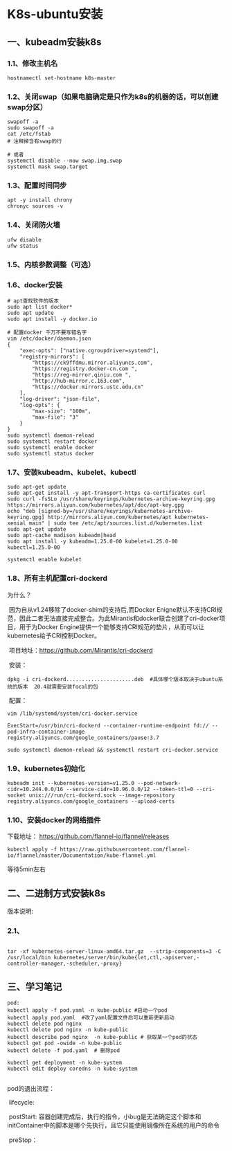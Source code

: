 # K8s-ubuntu安装

## 一、kubeadm安装k8s

### 1.1、修改主机名

```shell
hostnamectl set-hostname k8s-master
```



### 1.2、关闭swap（如果电脑确定是只作为k8s的机器的话，可以创建swap分区）

```shell
swapoff -a
sudo swapoff -a
cat /etc/fstab
# 注释掉含有swap的行

# 或者
systemctl disable --now swap.img.swap
systemctl mask swap.target
```



### 1.3、配置时间同步

```shell
apt -y install chrony
chronyc sources -v
```



### 1.4、关闭防火墙

```
ufw disable
ufw status
```



### 1.5、内核参数调整（可选）





### 1.6、docker安装

```shell
# apt查找软件的版本
sudo apt list docker* 
sudo apt update
sudo apt install -y docker.io

# 配置docker 千万不要写错名字
vim /etc/docker/daemon.json
{
	"exec-opts": ["native.cgroupdriver=systemd"],
	"registry-mirrors": [
		"https://ck9ffdmu.mirror.aliyuncs.com",
		"https://registry.docker-cn.com ",
		"https://reg-mirror.qiniu.com ",
		"http://hub-mirror.c.163.com",
		"https://docker.mirrors.ustc.edu.cn"
	],
	"log-driver": "json-file",
	"log-opts": {
		"max-size": "100m",
		"max-file": "3"
	}
}
sudo systemctl daemon-reload
sudo systemctl restart docker
sudo systemctl enable docker
sudo systemctl status docker

```





### 1.7、安装kubeadm、kubelet、kubectl

```shell
sudo apt-get update
sudo apt-get install -y apt-transport-https ca-certificates curl
sudo curl -fsSLo /usr/share/keyrings/kubernetes-archive-keyring.gpg  https://mirrors.aliyun.com/kubernetes/apt/doc/apt-key.gpg
echo "deb [signed-by=/usr/share/keyrings/kubernetes-archive-keyring.gpg] http://mirrors.aliyun.com/kubernetes/apt kubernetes-xenial main" | sudo tee /etc/apt/sources.list.d/kubernetes.list
sudo apt-get update
sudo apt-cache madison kubeadm|head
sudo apt install -y kubeadm=1.25.0-00 kubelet=1.25.0-00 kubectl=1.25.0-00

systemctl enable kubelet
```



### 1.8、所有主机配置cri-dockerd

为什么？

​	因为自从v1.24移除了docker-shim的支持后,而Docker Enigne默认不支持CRI规范，因此二者无法直接完成整合。为此Mirantis和docker联合创建了cri-docker项目，用于为Docker Engine提供一个能够支持CRI规范的垫片，从而可以让kubernetes给予CRI控制Docker。



​	项目地址：https://github.com/Mirantis/cri-dockerd

​	安装：

```shell
dpkg -i cri-dockerd......................deb  #具体哪个版本取决于ubuntu系统的版本  20.4就需要安装focal的包
```

​	配置：

```shell
vim /lib/systemd/system/cri-docker.service

ExecStart=/usr/bin/cri-dockerd --container-runtime-endpoint fd:// --pod-infra-container-image registry.aliyuncs.com/google_containers/pause:3.7

sudo systemctl daemon-reload && systemctl restart cri-docker.service
```



###  1.9、kubernetes初始化

```
kubeadm init --kubernetes-version=v1.25.0 --pod-network-cidr=10.244.0.0/16 --service-cidr=10.96.0.0/12 --token-ttl=0 --cri-socket unix:///run/cri-dockerd.sock --image-repository registry.aliyuncs.com/google_containers --upload-certs

```



### 1.10、安装docker的网络插件

下载地址： https://github.com/flannel-io/flannel/releases

```shell
kubectl apply -f https://raw.githubusercontent.com/flannel-io/flannel/master/Documentation/kube-flannel.yml
```

等待5min左右







## 二、二进制方式安装k8s

版本说明:



### 2.1、













```

tar -xf kubernetes-server-linux-amd64.tar.gz  --strip-components=3 -C /usr/local/bin kubernetes/server/bin/kube{let,ctl,-apiserver,-controller-manager,-scheduler,-proxy}

```











## 三、学习笔记

```shell
pod:
kubectl apply -f pod.yaml -n kube-public #启动一个pod
kubectl apply pod.yaml  #改了yaml配置文件后可以重新更新启动
kubectl delete pod nginx
kubectl delete pod nginx -n kube-public
kubectl describe pod nginx  -n kube-public # 获取某一个pod的状态
kubectl get pod -owide -n kube-public 
kubectl delete -f pod.yaml  # 删除pod

kubectl get deployment -n kube-system
kubectl edit deploy coredns -n kube-system


```

pod的退出流程：

​	lifecycle:

​		postStart: 容器创建完成后，执行的指令，小bug是无法确定这个脚本和initContainer中的脚本是哪个先执行，且它只能使用镜像所在系统的用户的命令

​		preStop：